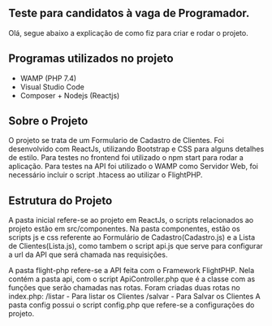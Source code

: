 ## Teste para candidatos à vaga de Programador.

Olá, segue abaixo a explicação de como fiz para criar e rodar o projeto.

## Programas utilizados no projeto

- WAMP (PHP 7.4)
- Visual Studio Code
- Composer + Nodejs (Reactjs)

## Sobre o Projeto

O projeto se trata de um Formulario de Cadastro de Clientes.
Foi desenvolvido com ReactJs, utilizando Bootstrap e CSS para alguns detalhes de estilo.
Para testes no frontend foi utilizado o npm start para rodar a aplicação.
Para testes na API foi utilizado o WAMP como Servidor Web, foi necessário incluir o script .htacess ao utilizar o FlightPHP.

## Estrutura do Projeto

A pasta inicial refere-se ao projeto em ReactJs, o scripts relacionados ao projeto estão em src/componentes. 
Na pasta componentes, estão os scripts js e css referente ao Formulário de Cadastro(Cadastro.js) e a Lista de Clientes(Lista.js), como tambem o script api.js que serve para configurar a url da API que será chamada nas requisições.

A pasta flight-php refere-se a API feita com o Framework FlightPHP. 
Nela contém a pasta api, com o script ApiController.php que é a classe com as funções que serão chamadas nas rotas.
Foram criadas duas rotas no index.php:
/listar - Para listar os Clientes
/salvar - Para Salvar os Clientes
A pasta config possui o script config.php que refere-se a configurações do projeto.




